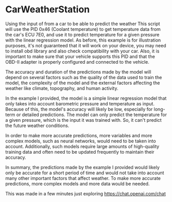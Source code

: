 # CarWeatherStation
Using the input of from a car to be able to predict the weather
This script will use the PID 0x46 (Coolant temperature) to get temperature data from the car's ECU 7E0, and use it to predict temperature for a given pressure with the linear regression model. As before, this example is for illustration purposes, it's not guaranteed that it will work on your device, you may need to install obd library and also check compatibility with your car. Also, it is important to make sure that your vehicle supports this PID and that the OBD-II adapter is properly configured and connected to the vehicle.

The accuracy and duration of the predictions made by the model will depend on several factors such as the quality of the data used to train the model, the complexity of the model and the external factors affecting the weather like climate, topography, and human activity.

In the example I provided, the model is a simple linear regression model that only takes into account barometric pressure and temperature as input. Because of this, the model's accuracy will likely be low, especially for long-term or detailed predictions. The model can only predict the temperature for a given pressure, which is the input it was trained with. So, it can't predict the future weather conditions.

In order to make more accurate predictions, more variables and more complex models, such as neural networks, would need to be taken into account. Additionally, such models require large amounts of high-quality training data and often need to be updated frequently to maintain their accuracy.

In summary, the predictions made by the example I provided would likely only be accurate for a short period of time and would not take into account many other important factors that affect weather. To make more accurate predictions, more complex models and more data would be needed.

This was made in a few minutes just exploring https://chat.openai.com/chat
